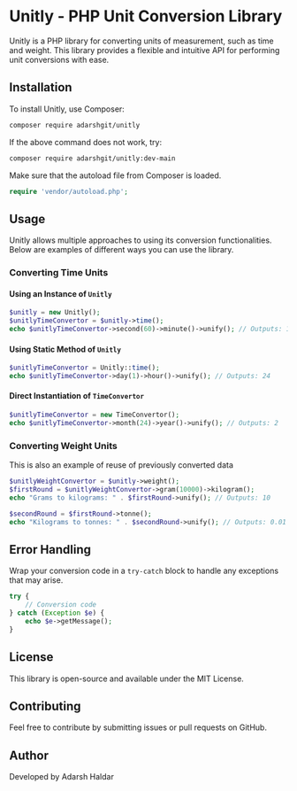 # Unitly - PHP Unit Conversion Library

Unitly is a PHP library for converting units of measurement, such as time and weight. This library provides a flexible and intuitive API for performing unit conversions with ease.

## Installation

To install Unitly, use Composer:

```sh
composer require adarshgit/unitly
```

If the above command does not work, try:
```sh
composer require adarshgit/unitly:dev-main
```

Make sure that the autoload file from Composer is loaded.
```php
require 'vendor/autoload.php';
```
## Usage

Unitly allows multiple approaches to using its conversion functionalities. Below are examples of different ways you can use the library.

### Converting Time Units

#### Using an Instance of `Unitly`
```php
$unitly = new Unitly();
$unitlyTimeConvertor = $unitly->time();
echo $unitlyTimeConvertor->second(60)->minute()->unify(); // Outputs: 1
```

#### Using Static Method of `Unitly`
```php
$unitlyTimeConvertor = Unitly::time();
echo $unitlyTimeConvertor->day(1)->hour()->unify(); // Outputs: 24
```

#### Direct Instantiation of `TimeConvertor`
```php
$unitlyTimeConvertor = new TimeConvertor();
echo $unitlyTimeConvertor->month(24)->year()->unify(); // Outputs: 2
```

### Converting Weight Units
This is also an example of reuse of previously converted data
```php
$unitlyWeightConvertor = $unitly->weight();
$firstRound = $unitlyWeightConvertor->gram(10000)->kilogram();
echo "Grams to kilograms: " . $firstRound->unify(); // Outputs: 10

$secondRound = $firstRound->tonne();
echo "Kilograms to tonnes: " . $secondRound->unify(); // Outputs: 0.01
```

## Error Handling
Wrap your conversion code in a `try-catch` block to handle any exceptions that may arise.
```php
try {
    // Conversion code
} catch (Exception $e) {
    echo $e->getMessage();
}
```

## License
This library is open-source and available under the MIT License.

## Contributing
Feel free to contribute by submitting issues or pull requests on GitHub.

## Author
Developed by Adarsh Haldar


 
